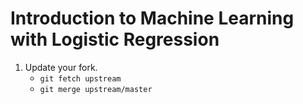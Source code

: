 # Introduction to Machine Learning with Logistic Regression

1. Update your fork.
	* `git fetch upstream`
	* `git merge upstream/master`
